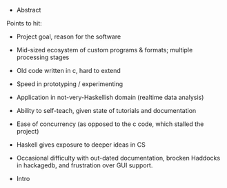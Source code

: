 + Abstract

Points to hit:
  + Project goal, reason for the software
  + Mid-sized ecosystem of custom programs & formats; multiple processing stages
  + Old code written in c, hard to extend
  + Speed in prototyping / experimenting
  + Application in not-very-Haskellish domain (realtime data analysis)
  + Ability to self-teach, given state of tutorials and documentation
  + Ease of concurrency (as opposed to the c code, which stalled the project)
  + Haskell gives exposure to deeper ideas in CS
  + Occasional difficulty with out-dated documentation, brocken Haddocks in hackagedb, and frustration over GUI support.

+ Intro